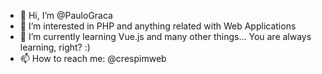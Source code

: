 - 👋 Hi, I’m @PauloGraca
- 👀 I’m interested in PHP and anything related with Web Applications
- 🌱 I’m currently learning Vue.js and many other things... You are always learning, right? :)
- 📫 How to reach me: @crespimweb

<!---
PauloGraca/PauloGraca is a ✨ special ✨ repository because its `README.md` (this file) appears on your GitHub profile.
You can click the Preview link to take a look at your changes.
--->
